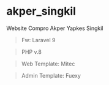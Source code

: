 # akper_singkil
Website Compro Akper Yapkes Singkil
> Fw: Laravel 9

> PHP v.8

> Web Template: Mitec

> Admin Template: Fuexy
